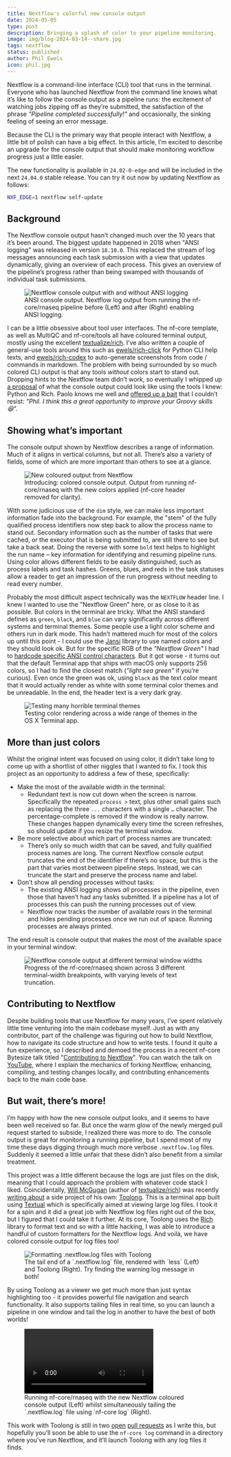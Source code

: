 ```yaml
---
title: Nextflow's colorful new console output
date: 2024-05-05
type: post
description: Bringing a splash of color to your pipeline monitoring.
image: img/blog-2024-03-14--share.jpg
tags: nextflow
status: published
author: Phil Ewels
icon: phil.jpg
---
```


Nextflow is a command-line interface (CLI) tool that runs in the terminal. Everyone who has launched Nextflow from the command line knows what it’s like to follow the console output as a pipeline runs: the excitement of watching jobs zipping off as they’re submitted, the satisfaction of the phrase _"Pipeline completed successfully!"_ and occasionally, the sinking feeling of seeing an error message.

Because the CLI is the primary way that people interact with Nextflow, a little bit of polish can have a big effect. In this article, I’m excited to describe an upgrade for the console output that should make monitoring workflow progress just a little easier.

The new functionality is available in `24.02-0-edge` and will be included in the next `24.04.0` stable release. You can try it out now by updating Nextflow as follows:

```bash
NXF_EDGE=1 nextflow self-update
```

## Background

The Nextflow console output hasn’t changed much over the 10 years that it’s been around. The biggest update happened in 2018 when "ANSI logging" was released in version `18.10.0`. This replaced the stream of log messages announcing each task submission with a view that updates dynamically, giving an overview of each process. This gives an overview of the pipeline’s progress rather than being swamped with thousands of individual task submissions.

<figure>
  <img src="/img/blog-nextflow-colored-logs/nextflow_log_with_without_ansi.png" alt="Nextflow console output with and without ANSI logging">
  <figcaption>
    ANSI console output. Nextflow log output from running the nf-core/rnaseq pipeline before (Left) and after (Right) enabling ANSI logging.
  </figcaption>
</figure>

I can be a little obsessive about tool user interfaces. The nf-core template, as well as MultiQC and nf-core/tools all have coloured terminal output, mostly using the excellent [textualize/rich](https://github.com/Textualize/rich). I’ve also written a couple of general-use tools around this such as [ewels/rich-click](https://github.com/ewels/rich-click/) for Python CLI help texts, and [ewels/rich-codex](https://github.com/ewels/rich-codex) to auto-generate screenshots from code / commands in markdown. The problem with being surrounded by so much colored CLI output is that any tools _without_ colors start to stand out. Dropping hints to the Nextflow team didn’t work, so eventually I whipped up [a proposal](https://github.com/nextflow-io/nextflow/issues/3976) of what the console output could look like using the tools I knew: Python and Rich. Paolo knows me well and [offered up a bait](https://github.com/nextflow-io/nextflow/issues/3976#issuecomment-1568071479) that I couldn’t resist: _"Phil. I think this a great opportunity to improve your Groovy skills 😆"._

## Showing what’s important

The console output shown by Nextflow describes a range of information. Much of it aligns in vertical columns, but not all. There’s also a variety of fields, some of which are more important than others to see at a glance.

<figure>
  <img src="/img/blog-nextflow-colored-logs/nextflow_coloured_logs.png" alt="New coloured output from Nextflow">
  <figcaption>
    Introducing: colored console output. Output from running nf-core/rnaseq with the new colors applied (nf-core header removed for clarity).
  </figcaption>
</figure>

With some judicious use of the `dim` style, we can make less important information fade into the background. For example, the "stem" of the fully qualified process identifiers now step back to allow the process name to stand out. Secondary information such as the number of tasks that were cached, or the executor that is being submitted to, are still there to see but take a back seat. Doing the reverse with some `bold` text helps to highlight the run name – key information for identifying and resuming pipeline runs. Using color allows different fields to be easily distinguished, such as process labels and task hashes. Greens, blues, and reds in the task statuses allow a reader to get an impression of the run progress without needing to read every number.

Probably the most difficult aspect technically was the `NEXTFLOW` header line. I knew I wanted to use the "Nextflow Green" here, or as close to it as possible. But colors in the terminal are tricky. What the ANSI standard defines as `green`, `black`, and `blue` can vary significantly across different systems and terminal themes. Some people use a light color scheme and others run in dark mode. This hadn’t mattered much for most of the colors up until this point - I could use the [Jansi](https://github.com/fusesource/jansi) library to use named colors and they should look ok. But for the specific RGB of the _"Nextflow Green"_ I had to [hardcode specific ANSI control characters](https://github.com/nextflow-io/nextflow/blob/c9c7032c2e34132cf721ffabfea09d893adf3761/modules/nextflow/src/main/groovy/nextflow/cli/CmdRun.groovy#L379-L389). But it got worse - it turns out that the default Terminal app that ships with macOS only supports 256 colors, so I had to find the closest match (_"light sea green"_ if you’re curious). Even once the green was ok, using `black` as the text color meant that it would actually render as white with some terminal color themes and be unreadable. In the end, the header text is a very dark gray.

<figure>
  <img src="/img/blog-nextflow-colored-logs/testing_terminal_themes.png" alt="Testing many horrible terminal themes">
  <figcaption>
    Testing color rendering across a wide range of themes in the OS X Terminal app.
  </figcaption>
</figure>

## More than just colors

Whilst the original intent was focused on using color, it didn’t take long to come up with a shortlist of other niggles that I wanted to fix. I took this project as an opportunity to address a few of these, specifically:

- Make the most of the available width in the terminal:
  - Redundant text is now cut down when the screen is narrow. Specifically the repeated `process >` text, plus other small gains such as replacing the three `...` characters with a single `…` character. The percentage-complete is removed if the window is really narrow. These changes happen dynamically every time the screen refreshes, so should update if you resize the terminal window.
- Be more selective about which part of process names are truncated:
  - There’s only so much width that can be saved, and fully qualified process names are long. The current Nextflow console output truncates the end of the identifier if there’s no space, but this is the part that varies most between pipeline steps. Instead, we can truncate the start and preserve the process name and label.
- Don’t show all pending processes without tasks:
  - The existing ANSI logging shows _all_ processes in the pipeline, even those that haven’t had any tasks submitted. If a pipeline has a lot of processes this can push the running processes out of view.
  - Nextflow now tracks the number of available rows in the terminal and hides pending processes once we run out of space. Running processes are always printed.

The end result is console output that makes the most of the available space in your terminal window:

<figure>
  <img src="/img/blog-nextflow-colored-logs/nextflow_console_varying_widths.png" alt="Nextflow console output at different terminal window widths">
  <figcaption>
    Progress of the nf-core/rnaseq shown across 3 different terminal-width breakpoints, with varying levels of text truncation.
  </figcaption>
</figure>

## Contributing to Nextflow

Despite building tools that use Nextflow for many years, I’ve spent relatively little time venturing into the main codebase myself. Just as with any contributor, part of the challenge was figuring out how to build Nextflow, how to navigate its code structure and how to write tests. I found it quite a fun experience, so I described and demoed the process in a recent nf-core Bytesize talk titled "[Contributing to Nextflow](https://nf-co.re/events/2024/bytesize_nextflow_dev)". You can watch the talk on [YouTube](https://www.youtube.com/watch?v=R0fqk5OS-nw), where I explain the mechanics of forking Nextflow, enhancing, compiling, and testing changes locally, and contributing enhancements back to the main code base.

## But wait, there’s more!

I’m happy with how the new console output looks, and it seems to have been well received so far. But once the warm glow of the newly merged pull request started to subside, I realized there was more to do. The console output is great for monitoring a running pipeline, but I spend most of my time these days digging through much more verbose `.nextflow.log` files. Suddenly it seemed a little unfair that these didn’t also benefit from a similar treatment.

This project was a little different because the logs are just files on the disk, meaning that I could approach the problem with whatever code stack I liked. Coincidentally, [Will McGugan](https://github.com/willmcgugan) (author of [textualize/rich](https://github.com/Textualize/rich)) was recently [writing about](https://textual.textualize.io/blog/2024/02/11/file-magic-with-the-python-standard-library/) a side project of his own: [Toolong](https://github.com/textualize/toolong). This is a terminal app built using [Textual](https://www.textualize.io/) which is specifically aimed at viewing large log files. I took it for a spin and it did a great job with Nextflow log files right out of the box, but I figured that I could take it further. At its core, Toolong uses the [Rich](https://github.com/textualize/rich) library to format text and so with a little hacking, I was able to introduce a handful of custom formatters for the Nextflow logs. And voilà, we have colored console output for log files too!

<figure>
  <img src="/img/blog-nextflow-colored-logs/nextflow_logs_side_by_side.png" alt="Formatting .nextflow.log files with Toolong">
  <figcaption>
    The tail end of a `.nextflow.log` file, rendered with `less` (Left) and Toolong (Right). Try finding the warning log message in both!
  </figcaption>
</figure>

By using Toolong as a viewer we get much more than just syntax highlighting too - it provides powerful file navigation and search functionality. It also supports tailing files in real time, so you can launch a pipeline in one window and tail the log in another to have the best of both worlds!

<figure>
  <video controls>
    <source src="/img/blog-nextflow-colored-logs/nextflow_logs_best_both_worlds.mp4" type="video/mp4">
    Your browser does not support the video tag.
  </video>
  <figcaption>
    Running nf-core/rnaseq with the new Nextflow coloured console output (Left) whilst simultaneously tailing the `.nextflow.log` file using `nf-core log` (Right).
  </figcaption>
</figure>

This work with Toolong is still in two [open](https://github.com/Textualize/toolong/pull/47) [pull requests](https://github.com/nf-core/tools/pull/2895) as I write this, but hopefully you’ll soon be able to use the `nf-core log` command in a directory where you’ve run Nextflow, and it’ll launch Toolong with any log files it finds.
